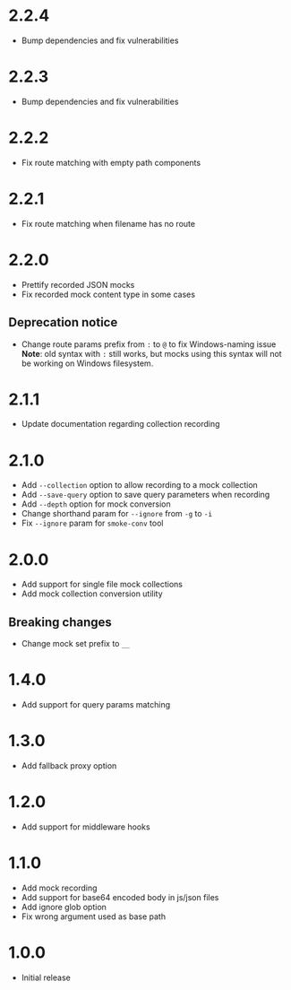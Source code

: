# 2.2.4
- Bump dependencies and fix vulnerabilities

# 2.2.3
- Bump dependencies and fix vulnerabilities

# 2.2.2
- Fix route matching with empty path components

# 2.2.1
- Fix route matching when filename has no route

# 2.2.0
- Prettify recorded JSON mocks
- Fix recorded mock content type in some cases

## Deprecation notice
- Change route params prefix from `:` to `@` to fix Windows-naming issue
  **Note**: old syntax with `:` still works, but mocks using this syntax will
  not be working on Windows filesystem.

# 2.1.1
- Update documentation regarding collection recording

# 2.1.0
- Add `--collection` option to allow recording to a mock collection
- Add `--save-query` option to save query parameters when recording
- Add `--depth` option for mock conversion
- Change shorthand param for `--ignore` from `-g` to `-i`
- Fix `--ignore` param for `smoke-conv` tool

# 2.0.0
- Add support for single file mock collections
- Add mock collection conversion utility

## Breaking changes
- Change mock set prefix to `__`

# 1.4.0
- Add support for query params matching

# 1.3.0
- Add fallback proxy option

# 1.2.0
- Add support for middleware hooks

# 1.1.0
- Add mock recording
- Add support for base64 encoded body in js/json files
- Add ignore glob option
- Fix wrong argument used as base path

# 1.0.0
- Initial release
